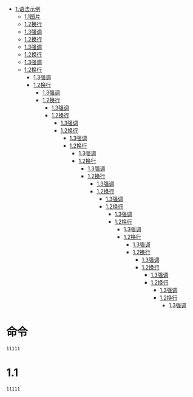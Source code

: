 * [1.语法示例](#命令)
  * [1.1图片](#1.1)
  * [1.2换行](#1.2)
  * [1.3强调](#1.3)
  * [1.2换行](#1.2)
  * [1.3强调](#1.3)
  * [1.2换行](#1.2)
  * [1.3强调](#1.3)
  * [1.2换行](#1.2)
      * [1.3强调](#1.3)
      * [1.2换行](#1.2)
          * [1.3强调](#1.3)
          * [1.2换行](#1.2)
              * [1.3强调](#1.3)
              * [1.2换行](#1.2)
                  * [1.3强调](#1.3)
                  * [1.2换行](#1.2)
                      * [1.3强调](#1.3)
                      * [1.2换行](#1.2)
                          * [1.3强调](#1.3)
                          * [1.2换行](#1.2)
                              * [1.3强调](#1.3)
                              * [1.2换行](#1.2)
                                  * [1.3强调](#1.3)
                                  * [1.2换行](#1.2)
                                      * [1.3强调](#1.3)
                                      * [1.2换行](#1.2)
                                          * [1.3强调](#1.3)
                                          * [1.2换行](#1.2)
                                              * [1.3强调](#1.3)
                                              * [1.2换行](#1.2)
                                                  * [1.3强调](#1.3)
                                                  * [1.2换行](#1.2)
                                                      * [1.3强调](#1.3)
                                                      * [1.2换行](#1.2)
                                                          * [1.3强调](#1.3)
                                                          * [1.2换行](#1.2)
                                                              * [1.3强调](#1.3)
                                                              * [1.2换行](#1.2)
                                                                  * [1.3强调](#1.3)
                                                                  
# 命令
```
11111
```

# 1.1
```
11111
```